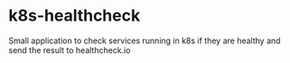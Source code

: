 # k8s-healthcheck

Small application to check services running in k8s if they are healthy and send the result to healthcheck.io
